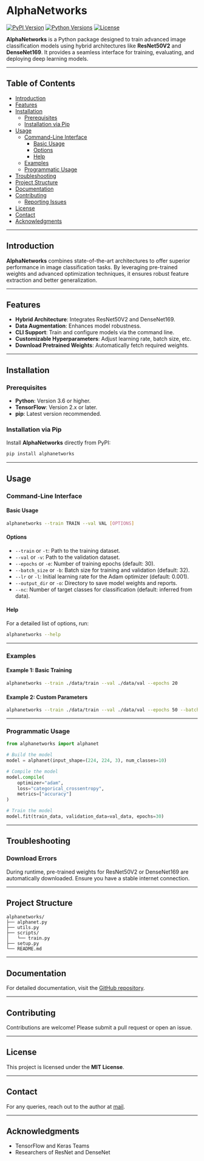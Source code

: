 
# AlphaNetworks

[![PyPI Version](https://img.shields.io/pypi/v/alphanetworks.svg)](https://pypi.org/project/alphanetworks/)
[![Python Versions](https://img.shields.io/pypi/pyversions/alphanetworks.svg)](https://pypi.org/project/alphanetworks/)
[![License](https://img.shields.io/pypi/l/alphanetworks.svg)](https://github.com/alphanetworks/alphanet/blob/main/LICENSE)

**AlphaNetworks** is a Python package designed to train advanced image classification models using hybrid architectures like **ResNet50V2** and **DenseNet169**. It provides a seamless interface for training, evaluating, and deploying deep learning models.

---

## Table of Contents

- [Introduction](#introduction)
- [Features](#features)
- [Installation](#installation)
  - [Prerequisites](#prerequisites)
  - [Installation via Pip](#installation-via-pip)
- [Usage](#usage)
  - [Command-Line Interface](#command-line-interface)
    - [Basic Usage](#basic-usage)
    - [Options](#options)
    - [Help](#help)
  - [Examples](#examples)
  - [Programmatic Usage](#programmatic-usage)
- [Troubleshooting](#troubleshooting)
- [Project Structure](#project-structure)
- [Documentation](#documentation)
- [Contributing](#contributing)
  - [Reporting Issues](#reporting-issues)
- [License](#license)
- [Contact](#contact)
- [Acknowledgments](#acknowledgments)

---

## Introduction

**AlphaNetworks** combines state-of-the-art architectures to offer superior performance in image classification tasks. By leveraging pre-trained weights and advanced optimization techniques, it ensures robust feature extraction and better generalization.

---

## Features

- **Hybrid Architecture**: Integrates ResNet50V2 and DenseNet169.
- **Data Augmentation**: Enhances model robustness.
- **CLI Support**: Train and configure models via the command line.
- **Customizable Hyperparameters**: Adjust learning rate, batch size, etc.
- **Download Pretrained Weights**: Automatically fetch required weights.

---

## Installation

### Prerequisites

- **Python**: Version 3.6 or higher.
- **TensorFlow**: Version 2.x or later.
- **pip**: Latest version recommended.

### Installation via Pip

Install **AlphaNetworks** directly from PyPI:

```bash
pip install alphanetworks
```

---

## Usage

### Command-Line Interface

#### Basic Usage

```bash
alphanetworks --train TRAIN --val VAL [OPTIONS]
```

#### Options

- `--train` or `-t`: Path to the training dataset.
- `--val` or `-v`: Path to the validation dataset.
- `--epochs` or `-e`: Number of training epochs (default: 30).
- `--batch_size` or `-b`: Batch size for training and validation (default: 32).
- `--lr` or `-l`: Initial learning rate for the Adam optimizer (default: 0.001).
- `--output_dir` or `-o`: Directory to save model weights and reports.
- `--nc`: Number of target classes for classification (default: inferred from data).

#### Help

For a detailed list of options, run:

```bash
alphanetworks --help
```

---

### Examples

#### Example 1: Basic Training

```bash
alphanetworks --train ./data/train --val ./data/val --epochs 20
```

#### Example 2: Custom Parameters

```bash
alphanetworks --train ./data/train --val ./data/val --epochs 50 --batch_size 64 --lr 0.0005 --nc 10
```

---

### Programmatic Usage

```python
from alphanetworks import alphanet

# Build the model
model = alphanet(input_shape=(224, 224, 3), num_classes=10)

# Compile the model
model.compile(
    optimizer="adam",
    loss="categorical_crossentropy",
    metrics=["accuracy"]
)

# Train the model
model.fit(train_data, validation_data=val_data, epochs=30)
```

---

## Troubleshooting

### Download Errors

During runtime, pre-trained weights for ResNet50V2 or DenseNet169 are automatically downloaded. Ensure you have a stable internet connection.

---

## Project Structure

```
alphanetworks/
├── alphanet.py
├── utils.py
├── scripts/
│   └── train.py
├── setup.py
└── README.md
```

---

## Documentation

For detailed documentation, visit the [GitHub repository](https://github.com/alphanetworks/alphanet).

---

## Contributing

Contributions are welcome! Please submit a pull request or open an issue.

---

## License

This project is licensed under the **MIT License**.

---

## Contact

For any queries, reach out to the author at [mail](mailto:ihteshamjahangir21@gmail.com).

---

## Acknowledgments

- TensorFlow and Keras Teams
- Researchers of ResNet and DenseNet
